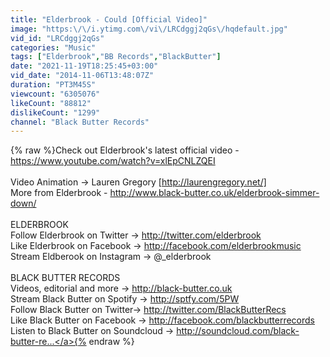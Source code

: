 ```yaml
---
title: "Elderbrook - Could [Official Video]"
image: "https:\/\/i.ytimg.com\/vi\/LRCdggj2qGs\/hqdefault.jpg"
vid_id: "LRCdggj2qGs"
categories: "Music"
tags: ["Elderbrook","BB Records","BlackButter"]
date: "2021-11-19T18:25:45+03:00"
vid_date: "2014-11-06T13:48:07Z"
duration: "PT3M45S"
viewcount: "6305076"
likeCount: "88812"
dislikeCount: "1299"
channel: "Black Butter Records"
---
```

{% raw %}Check out Elderbrook's latest official video - <a rel="nofollow" target="blank" href="https://www.youtube.com/watch?v=xlEpCNLZQEI">https://www.youtube.com/watch?v=xlEpCNLZQEI</a><br /><br />Video Animation → Lauren Gregory [<a rel="nofollow" target="blank" href="http://laurengregory.net/]">http://laurengregory.net/]</a><br />More from Elderbrook - <a rel="nofollow" target="blank" href="http://www.black-butter.co.uk/elderbrook-simmer-down/">http://www.black-butter.co.uk/elderbrook-simmer-down/</a><br /><br />ELDERBROOK<br />Follow Elderbrook on Twitter → <a rel="nofollow" target="blank" href="http://twitter.com/elderbrook">http://twitter.com/elderbrook</a><br />Like Elderbrook on Facebook → <a rel="nofollow" target="blank" href="http://facebook.com/elderbrookmusic">http://facebook.com/elderbrookmusic</a><br />Stream Eldberook on Instagram → @_elderbrook<br /><br />BLACK BUTTER RECORDS<br />Videos, editorial and more → <a rel="nofollow" target="blank" href="http://black-butter.co.uk">http://black-butter.co.uk</a><br />Stream Black Butter on Spotify → <a rel="nofollow" target="blank" href="http://sptfy.com/5PW">http://sptfy.com/5PW</a><br />Follow Black Butter on Twitter→ <a rel="nofollow" target="blank" href="http://twitter.com/BlackButterRecs">http://twitter.com/BlackButterRecs</a><br />Like Black Butter on Facebook → <a rel="nofollow" target="blank" href="http://facebook.com/blackbutterrecords">http://facebook.com/blackbutterrecords</a> <br />Listen to Black Butter on Soundcloud → <a rel="nofollow" target="blank" href="http://soundcloud.com/black-butter-re...">http://soundcloud.com/black-butter-re...</a>{% endraw %}
